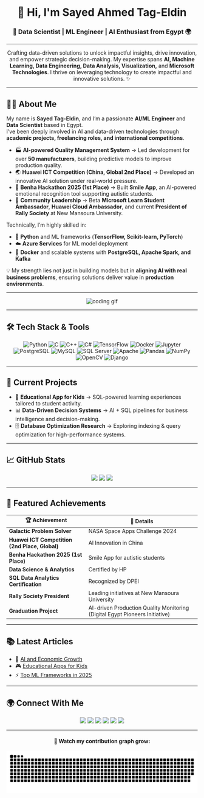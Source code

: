 <h1 align="center">👋 Hi, I'm Sayed Ahmed Tag-Eldin</h1>
<h3 align="center">🚀 Data Scientist | ML Engineer | AI Enthusiast from Egypt 🌍</h3>

---

<p align="center">
Crafting data-driven solutions to unlock impactful insights, drive innovation, and empower strategic decision-making.  
My expertise spans <b>AI, Machine Learning, Data Engineering, Data Analysis, Visualization,</b> and <b>Microsoft Technologies</b>.  
I thrive on leveraging technology to create impactful and innovative solutions. ✨
</p>

---

## 👨‍💻 About Me

My name is **Sayed Tag-Eldin**, and I’m a passionate **AI/ML Engineer** and **Data Scientist** based in Egypt.  
I’ve been deeply involved in AI and data-driven technologies through **academic projects, freelancing roles, and international competitions**.

- 🏭 **AI-powered Quality Management System** → Led development for over **50 manufacturers**, building predictive models to improve production quality.  
- 🌏 **Huawei ICT Competition (China, Global 2nd Place)** → Developed an innovative AI solution under real-world pressure.  
- 🥇 **Benha Hackathon 2025 (1st Place)** → Built **Smile App**, an AI-powered emotional recognition tool supporting autistic students.  
- 👥 **Community Leadership** → Beta **Microsoft Learn Student Ambassador**, **Huawei Cloud Ambassador**, and current **President of Rally Society** at New Mansoura University.  

Technically, I’m highly skilled in:  
- 🐍 **Python** and ML frameworks (**TensorFlow, Scikit-learn, PyTorch**)  
- ☁️ **Azure Services** for ML model deployment  
- 🐳 **Docker** and scalable systems with **PostgreSQL, Apache Spark, and Kafka**  

💡 My strength lies not just in building models but in **aligning AI with real business problems**, ensuring solutions deliver value in **production environments**.  

---

<div align="center">
  <img src="https://media3.giphy.com/media/qgQUggAC3Pfv687qPC/giphy.gif" height="200" alt="coding gif" />
</div>

---

## 🛠 Tech Stack & Tools

<p align="center">
  <img src="https://cdn.jsdelivr.net/gh/devicons/devicon/icons/python/python-original.svg" height="50" alt="Python" />
  <img src="https://cdn.jsdelivr.net/gh/devicons/devicon/icons/c/c-original.svg" height="50" alt="C" />
  <img src="https://cdn.jsdelivr.net/gh/devicons/devicon/icons/cplusplus/cplusplus-original.svg" height="50" alt="C++" />
  <img src="https://cdn.jsdelivr.net/gh/devicons/devicon/icons/csharp/csharp-original.svg" height="50" alt="C#" />
  <img src="https://cdn.jsdelivr.net/gh/devicons/devicon/icons/tensorflow/tensorflow-original.svg" height="50" alt="TensorFlow" />
  <img src="https://cdn.jsdelivr.net/gh/devicons/devicon/icons/docker/docker-original.svg" height="50" alt="Docker" />
  <img src="https://cdn.jsdelivr.net/gh/devicons/devicon/icons/jupyter/jupyter-original.svg" height="50" alt="Jupyter" />
  <img src="https://cdn.jsdelivr.net/gh/devicons/devicon/icons/postgresql/postgresql-original.svg" height="50" alt="PostgreSQL" />
  <img src="https://cdn.jsdelivr.net/gh/devicons/devicon/icons/mysql/mysql-original.svg" height="50" alt="MySQL" />
  <img src="https://cdn.jsdelivr.net/gh/devicons/devicon/icons/microsoftsqlserver/microsoftsqlserver-plain.svg" height="50" alt="SQL Server" />
  <img src="https://cdn.jsdelivr.net/gh/devicons/devicon/icons/apache/apache-original.svg" height="50" alt="Apache" />
  <img src="https://cdn.jsdelivr.net/gh/devicons/devicon/icons/pandas/pandas-original.svg" height="50" alt="Pandas" />
  <img src="https://cdn.jsdelivr.net/gh/devicons/devicon/icons/numpy/numpy-original.svg" height="50" alt="NumPy" />
  <img src="https://cdn.jsdelivr.net/gh/devicons/devicon/icons/opencv/opencv-original.svg" height="50" alt="OpenCV" />
  <img src="https://cdn.jsdelivr.net/gh/devicons/devicon/icons/django/django-plain.svg" height="50" alt="Django" />
</p>

---

## 🔭 Current Projects

- 🌌 **Educational App for Kids** → SQL-powered learning experiences tailored to student activity.  
- 📊 **Data-Driven Decision Systems** → AI + SQL pipelines for business intelligence and decision-making.  
- 🗄 **Database Optimization Research** → Exploring indexing & query optimization for high-performance systems.  

---

## 📈 GitHub Stats

<div align="center">
  <img src="https://github-readme-stats.vercel.app/api?username=sayedtag7&show_icons=true&theme=tokyonight&count_private=true" height="150" />
  <img src="https://streak-stats.demolab.com?user=sayedtag7&theme=tokyonight&hide_border=false" height="150" />
  <img src="https://github-readme-stats.vercel.app/api/top-langs/?username=sayedtag7&layout=compact&theme=tokyonight&langs_count=10" height="150" />
</div>

---

## 🌟 Featured Achievements

| 🏆 Achievement | 📖 Details |
|----------------|-----------|
| **Galactic Problem Solver** | NASA Space Apps Challenge 2024 |
| **Huawei ICT Competition (2nd Place, Global)** | AI Innovation in China |
| **Benha Hackathon 2025 (1st Place)** | Smile App for autistic students |
| **Data Science & Analytics** | Certified by HP |
| **SQL Data Analytics Certification** | Recognized by DPEI |
| **Rally Society President** | Leading initiatives at New Mansoura University |
| **Graduation Project** | AI-driven Production Quality Monitoring (Digital Egypt Pioneers Initiative) |

---

## 📚 Latest Articles

- 📖 [AI and Economic Growth](#)  
- 🎮 [Educational Apps for Kids](#)  
- ⚡ [Top ML Frameworks in 2025](#)  

---

## 🌍 Connect With Me

<p align="center">
  <a href="https://www.linkedin.com/in/sayedtageldin"><img src="https://raw.githubusercontent.com/maurodesouza/profile-readme-generator/master/src/assets/icons/social/linkedin/default.svg" width="50" /></a>
  <a href="mailto:sayedtag777@gmail.com"><img src="https://raw.githubusercontent.com/maurodesouza/profile-readme-generator/master/src/assets/icons/social/gmail/default.svg" width="50" /></a>
  <a href="https://www.facebook.com/tag.sayedtag"><img src="https://raw.githubusercontent.com/maurodesouza/profile-readme-generator/master/src/assets/icons/social/facebook/default.svg" width="50" /></a>
  <a href="https://x.com/Sayed_tag7"><img src="https://raw.githubusercontent.com/maurodesouza/profile-readme-generator/master/src/assets/icons/social/twitter/default.svg" width="50" /></a>
  <a href="https://www.instagram.com/sayed_tag7"><img src="https://raw.githubusercontent.com/maurodesouza/profile-readme-generator/master/src/assets/icons/social/instagram/default.svg" width="50" /></a>
  <a href="https://wa.me/qr/NSXLWHMCH3DAE1"><img src="https://raw.githubusercontent.com/maurodesouza/profile-readme-generator/master/src/assets/icons/social/whatsapp/default.svg" width="50" /></a>
</p>

---

<div align="center">
  <h4>🐍 Watch my contribution graph grow:</h4>
  <img src="https://raw.githubusercontent.com/sayedtag7/sayedtag7/output/snake.svg" alt="Snake animation" />
</div>
